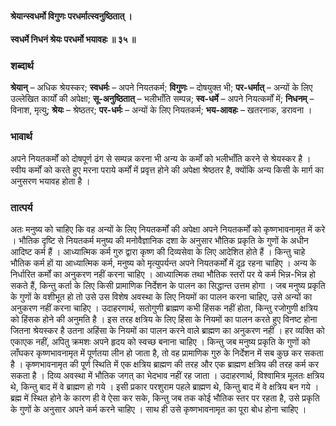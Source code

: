 #### श्रेयान्स्वधर्मो विगुणः परधर्मात्स्वनुष्ठितात् ।
#### स्वधर्मे निधनं श्रेयः परधर्मो भयावहः ॥ ३५ ॥

### शब्दार्थ

**श्रेयान्** – अधिक श्रेयस्कर; **स्वधर्मः** – अपने  नियतकर्म; **विगुणः** – दोषयुक्त भी; **पर-धर्मात्** – अन्यों के लिए उल्लेखित  कार्यों की अपेक्षा; **सू-अनुष्ठितात्** – भलीभाँति सम्पन्न; **स्व-धर्मे** – अपने  नियत्कर्मों में; **निधनम्** – विनाश, मृत्यु; **श्रेयः** – श्रेष्ठतर; **पर-धर्मः** – अन्यों के लिए नियतकर्म; **भय-आवहः** – खतरनाक, डरावना ।

### भावार्थ

अपने नियतकर्मों को दोषपूर्ण ढंग से सम्पन्न करना भी अन्य के कर्मों को भलीभाँति करने से श्रेयस्कर है । स्वीय कर्मों को करते हुए मरना पराये कर्मों में प्रवृत्त होने की अपेक्षा श्रेष्ठतर है, क्योंकि अन्य किसी के मार्ग का अनुसरण भयावह होता है ।

### तात्पर्य

अतः मनुष्य को चाहिए कि वह अन्यों के लिए नियतकर्मों की अपेक्षा अपने नियतकर्मों को कृष्णभावनामृत में करे । भौतिक दृष्टि से नियतकर्म मनुष्य की मनोवैज्ञानिक दशा के अनुसार भौतिक प्रकृति के गुणों के अधीन आदिष्ट कर्म हैं । आध्यात्मिक कर्म गुरु द्वारा कृष्ण की दिव्यसेवा के लिए आदेशित होते हैं । किन्तु चाहे भौतिक कर्म हों या आध्यात्मिक कर्म, मनुष्य को मृत्युपर्यन्त अपने नियतकर्मों में दृढ़ रहना चाहिए । अन्य के निर्धारित कर्मों का अनुकरण नहीं करना चाहिए । आध्यात्मिक तथा भौतिक स्तरों पर ये कर्म भिन्न-भिन्न हो सकते हैं, किन्तु कर्ता के लिए किसी प्रामाणिक निर्देशन के पालन का सिद्धान्त उत्तम होगा । जब मनुष्य प्रकृति के गुणों के वशीभूत हो तो उसे उस विशेष अवस्था के लिए नियमों का पालन करना चाहिए, उसे अन्यों का अनुकरण नहीं करना चाहिए । उदाहरणार्थ, सतोगुणी ब्राह्मण कभी हिंसक नहीं होता, किन्तु रजोगुणी क्षत्रिय को हिंसक होने की अनुमति है । इस तरह क्षत्रिय के लिए हिंसा के नियमों का पालन करते हुए विनष्ट होना जितना श्रेयस्कर है उतना अहिंसा के नियमों का पालन करने वाले ब्राह्मण का अनुकरण नहीं । हर व्यक्ति को एकाएक नहीं, अपितु क्रमशः अपने हृदय को स्वच्छ बनाना चाहिए । किन्तु जब मनुष्य प्रकृति के गुणों को लाँघकर कृष्णभावनामृत में पूर्णतया लीन हो जाता है, तो वह प्रामाणिक गुरु के निर्देशन में सब कुछ कर सकता है । कृष्णभावनामृत की पूर्ण स्थिति में एक क्षत्रिय ब्राह्मण की तरह और एक ब्राह्मण क्षत्रिय की तरह कर्म कर सकता है । दिव्य अवस्था में भौतिक जगत् का भेदभाव नहीं रह जाता । उदाहरणार्थ, विश्वामित्र मूलतः क्षत्रिय थे, किन्तु बाद में वे ब्राह्मण हो गये । इसी प्रकार परशुराम पहले ब्राह्मण थे, किन्तु बाद में वे क्षत्रिय बन गये । ब्रह्म में स्थित होने के कारण ही वे ऐसा कर सके, किन्तु जब तक कोई भौतिक स्तर पर रहता है, उसे प्रकृति के गुणों के अनुसार अपने कर्म करने चाहिए । साथ ही उसे कृष्णभावनामृत का पूरा बोध होना चाहिए ।